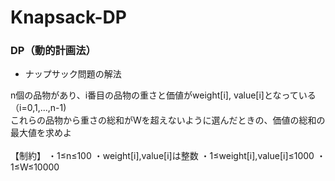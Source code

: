 # Knapsack-DP
### DP（動的計画法）
* ナップサック問題の解法

n個の品物があり、i番目の品物の重さと価値がweight[i], value[i]となっている（i=0,1,...,n-1)
<br>
これらの品物から重さの総和がWを超えないように選んだときの、価値の総和の最大値を求めよ
<br>
<br>
【制約】
・1≤n≤100
・weight[i],value[i]は整数
・1≤weight[i],value[i]≤1000
・1≤W≤10000